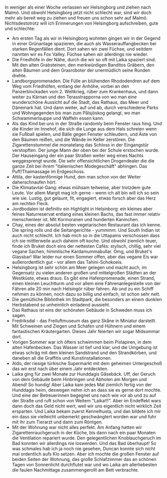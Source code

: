 In weniger als einer Woche verlassen wir Helsingborg und ziehen nach Malmö. Und obwohl Helsingborg jetzt nicht schlecht war, sind wir doch mehr als bereit weg zu ziehen und freuen uns schon sehr auf Malmö. Nichtsdestotrotz will ich Erinnerungen von Helsingborg aufschreiben, gute und schlechte:

- Am ersten Tag als wir in Helsingborg wohnten gingen wir in der Gegend in einer Grünanlage spazieren, die auch als Wasserauffangbecken bei starken Regenfällen dient. Dort sahen wir zwei Füchse, und seitdem nannten wir es Fox Valley. Füchse sahen wir allerdings nie wieder.  
- Die Friedhöfe in der Nähe, durch die wir so oft mit Laika spaziert sind. Mit den alten Grabsteinen, den merkwürdigen Banditos Gräbern, den alten Bäumen und dem Grasroboter der unermüdlich seine Runden drehte. 
- Landborgspromenaden. Die Fülle an blühenden Rhododendren auf dem Weg vom Friedhöfen, entlang der Anhöhe, vorbei an den Panzerblockaden vom 2. Weltkrieg, rüber zum Krankenhaus, und dann weiter zu Kärnan und den Terasstrapporna von wo man eine wunderschöne Aussicht auf die Stadt, das Rathaus, das Meer und Dänemark hat. Und dann weiter, auf und ab, durch verschiedene Parks und Wohngegenden bis man zum Pålsjöskog gelangt, wo man Schwammerlsuppe und Waffeln essen kann. 
- Als das Kind bei uns in der Straße randomly beim Fenster raus hing. Und die Kinder im Innehof, die sich die Lunge aus dem Hals schreien wenn sie Fußball spielen, und Bälle gegen Fenster schleudern, und Äste von den Bäumen reißen, und die Wände im Keller zerstören. Die Zigarettenstummel die monatelang das Schloss in der Eingangstür verstopften. Der junge Mann der oben bei der Schule erstochen wurde. Der Hauseingang der ein paar Straßen weiter weg eines Nachts weggesprengt wurde. Die sehr offensichtlichen Drogendealer die die ganze Zeit bei ihrem "italienischen Modegeschäft" abhingen. Das Puff/Thaimassage im Erdgeschoss. 
- Attila, der kastenförmige Hund, den man schon von der Weiter daherschnaufen hört. 
- Die Klimatavtal-Gang: etwas mühsam teilweise, aber trotzdem gute Leute. Vor allem Margit mag ich gerne - wenn ich alt bin will ich so sein wie sie. Lustig, gut gelaunt, fit, engagiert, etwas forsch aber das Herz am rechten Fleck. 
- Jordbodalen ist definitiv ein Highlight in Helsinborg: ein kleines aber feines Naturreservat entlang eines kleinen Bachs, das fast immer relativ menschenleer ist. Mit Kormoranen und hunderten Kaninchen.
- Chay, eines der absolut besten vegetarischen Restaurant das ich kenne. Die spring rolls und die Seitangerichte - yummmm. Und South Indian ist auch nicht schlecht. Ich hab mich so in die Uttapams verschossen dass ich sie mittlerweile auch daheim oft koche. Und obwohl ziemlich teuer, finde ich Bruket doch eins der nettesten Cafés: stylisch, chillig, sehr viel vegane Sachen, himmlische Kardamummabullar. Omg, und Bruket's Glassbar! War leider nur einen Sommer offen, aber das vegane Eis war außerordentlich gut - vor allem das Tahini-Schokoeis. 
- Helsingborg ist sehr schön am Meer gelegen und macht auch, im Gegensatz zu vielen anderen großen und mittelgroßen Städten an der Westküste, etwas draus. Es gibt eine Hafenpromenade, einen Strand, einen kleinen Leuchtturm und vor allem eine Fährenanlegestelle von der Fähren alle 20 min nach Helsingör rüber fahren. Ab und zu ein Schiff nehmen zu können, noch dazu so billig und einfach, ist schon sehr nett. 
- Die gemütliche Bibliothek im Stadtpark, die besonders an einem dunklen Herbstabend so unheimlich einladend aussieht. 
- Das Rathaus ist eins der schönsten Gebäude in Schweden muss ich sagen. 
- Fredriksdal - das Freiluftmuseum das ganz Skåne in Miniatur darstellt. Mit Schweinen und Ziegen und Schafen und Hühnern und einem fantastischen Kräutergarten. Dieses Jahr feierten wir sogar Midsommar dort. 
- Vorigen Sommer war ich öfters schwimmen beim Pixlapiren, in dem alten Hafenbecken. Das Wasser ist tief und klar, und die Umgebung ist etwas schräg mit dem kleinen Sandstrand und den Strandkörben, und daneben all die Graffitis und Kunstinstallationen. 
- Aldo, der riesige türkische Supermarkt mit dem geheimen Untergeschoß das wir erst nach über einem Jahr entdeckten. 
- Laika ging für zwei Monate zur Hunddagis Gåsebäck. Uff, der Geruch von dem Gebäude beim Hinbringen und Abholen am Morgen und Abend! So hundig! Aber Laika kam jedes Mal ziemlich fertig von der Hunddagis heim, deswegen nehm ich an dass sie es gerne dort mochte. Und eine der Betreuerinnen begegnet uns nach wie vor ab und zu auf der Straße und ruft schon von Weitem "Laika!!!". Aber im Endeffekt wars dann doch das Geld nicht wert, weil wir uns eigentlich nicht wirklich Zeit ersparten. Und Laika bekam zuerst Kennelhusta, und dan bildete ich mir ein dass sie vielleicht unbemerkt geschwängtert worden war und fuhr mit ihr zum Tierarzt und dann zum Röntgen.
- Mit der Wohnung war nicht alles perfekt. Am Anfang hatten wir Zigarettenrauchgeruch in der Küche, bis dann nach ein paar Monaten die Ventilation repariert wurde. Den gelegentlichen Knoblauchgeruch im Bad konnten wir allerdings nie loswerden. Und das Bad überhaupt! So was schmales hab ich ja noch nie gesehen, Duncan konnte sich nicht mal ordentlich aufs Klo setzen. Aber ich mochte die großen Fenster auf beiden Seiten der Wohnung, das große Schlafzimmer das an schönen Tagen von Sonnenlicht durchflutet war und wo Laika am allerliebesten die faulen Nachmittage zusammengerollt am Bett verbrachte. 